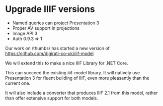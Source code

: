 # Upgrade IIIF versions

* Named queries can project Presentation 3
* Proper AV support in projections
* Image API 3
* Auth 0.9.3 => 1

Our work on /thumbs/ has started a new version of https://github.com/digirati-co-uk/iiif-model

We will extend this to make a nice IIIF Library for .NET Core.

This can succeed the existing iiif-model library. It will natively use Presentation 3 for fluent building of IIIF, even more pleasantly than the current one.

It will also include a converter that produces IIIF 2.1 from this model, rather than offer extensive support for both models.


